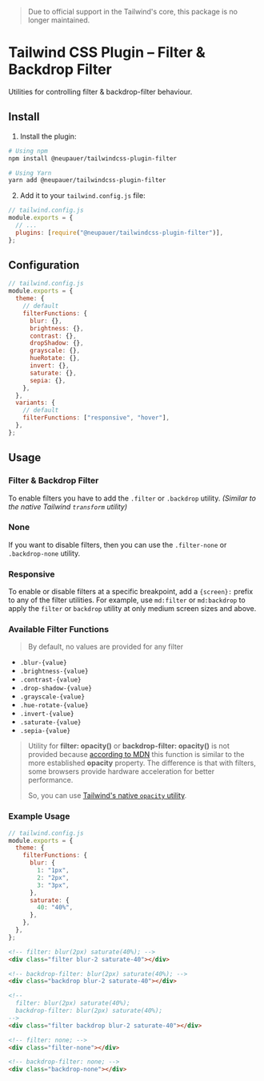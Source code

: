 > Due to official support in the Tailwind's core, this package is no longer maintained.

# Tailwind CSS Plugin – Filter & Backdrop Filter

Utilities for controlling filter & backdrop-filter behaviour.

## Install

1. Install the plugin:

```bash
# Using npm
npm install @neupauer/tailwindcss-plugin-filter

# Using Yarn
yarn add @neupauer/tailwindcss-plugin-filter
```

2. Add it to your `tailwind.config.js` file:

```js
// tailwind.config.js
module.exports = {
  // ...
  plugins: [require("@neupauer/tailwindcss-plugin-filter")],
};
```

## Configuration

```js
// tailwind.config.js
module.exports = {
  theme: {
    // default
    filterFunctions: {
      blur: {},
      brightness: {},
      contrast: {},
      dropShadow: {},
      grayscale: {},
      hueRotate: {},
      invert: {},
      saturate: {},
      sepia: {},
    },
  },
  variants: {
    // default
    filterFunctions: ["responsive", "hover"],
  },
};
```

## Usage

### Filter & Backdrop Filter

To enable filters you have to add the `.filter` or `.backdrop` utility. _(Similar to the native Tailwind `transform` utility)_

### None

If you want to disable filters, then you can use the `.filter-none` or `.backdrop-none` utility.

### Responsive

To enable or disable filters at a specific breakpoint, add a `{screen}:` prefix to any of the filter utilities. For example, use `md:filter` or `md:backdrop` to apply the `filter` or `backdrop` utility at only medium screen sizes and above.

### Available Filter Functions

> By default, no values are provided for any filter

- `.blur-{value}`
- `.brightness-{value}`
- `.contrast-{value}`
- `.drop-shadow-{value}`
- `.grayscale-{value}`
- `.hue-rotate-{value}`
- `.invert-{value}`
- `.saturate-{value}`
- `.sepia-{value}`

> Utility for **filter: opacity()** or **backdrop-filter: opacity()** is not provided because [according to MDN](<https://developer.mozilla.org/en-US/docs/Web/CSS/filter-function/opacity()>) this function is similar to the more established **opacity** property. The difference is that with filters, some browsers provide hardware acceleration for better performance.
>
> So, you can use [Tailwind's native `opacity` utility](https://tailwindcss.com/docs/opacity).

### Example Usage

```js
// tailwind.config.js
module.exports = {
  theme: {
    filterFunctions: {
      blur: {
        1: "1px",
        2: "2px",
        3: "3px",
      },
      saturate: {
        40: "40%",
      },
    },
  },
};
```

```html
<!-- filter: blur(2px) saturate(40%); -->
<div class="filter blur-2 saturate-40"></div>

<!-- backdrop-filter: blur(2px) saturate(40%); -->
<div class="backdrop blur-2 saturate-40"></div>

<!--
  filter: blur(2px) saturate(40%);
  backdrop-filter: blur(2px) saturate(40%);
-->
<div class="filter backdrop blur-2 saturate-40"></div>

<!-- filter: none; -->
<div class="filter-none"></div>

<!-- backdrop-filter: none; -->
<div class="backdrop-none"></div>
```
